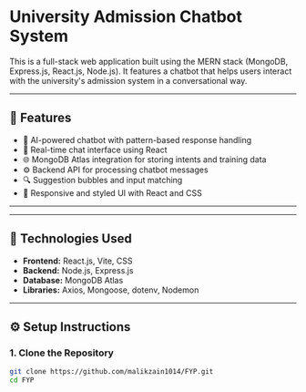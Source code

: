 # University Admission Chatbot System

This is a full-stack web application built using the MERN stack (MongoDB, Express.js, React.js, Node.js). It features a chatbot that helps users interact with the university's admission system in a conversational way.

---

## 🚀 Features

- 🧠 AI-powered chatbot with pattern-based response handling
- 💬 Real-time chat interface using React
- 🌐 MongoDB Atlas integration for storing intents and training data
- ⚙️ Backend API for processing chatbot messages
- 🔍 Suggestion bubbles and input matching
- 🎨 Responsive and styled UI with React and CSS

---

---

## 🔧 Technologies Used

- **Frontend:** React.js, Vite, CSS
- **Backend:** Node.js, Express.js
- **Database:** MongoDB Atlas
- **Libraries:** Axios, Mongoose, dotenv, Nodemon

---

## ⚙️ Setup Instructions

### 1. Clone the Repository

```bash
git clone https://github.com/malikzain1014/FYP.git
cd FYP

```
